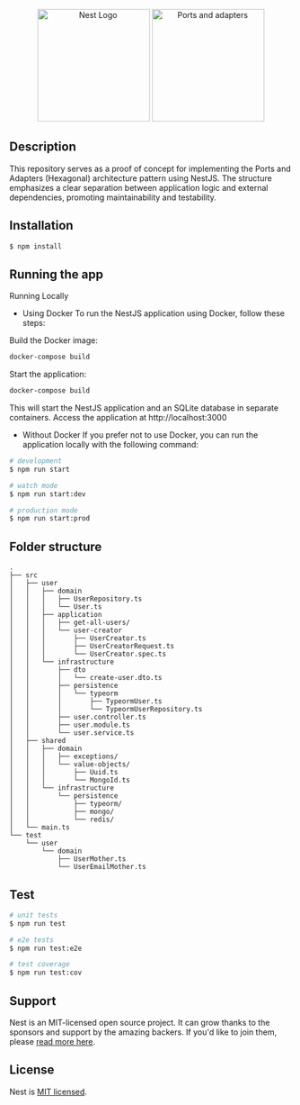 <p align="center">
  <a href="http://nestjs.com/" target="blank"><img src="https://nestjs.com/img/logo-small.svg" width="200" alt="Nest Logo" /></a>  
  <img src="https://encrypted-tbn0.gstatic.com/images?q=tbn:ANd9GcSF7pFog-jh7-T4VXWO84RPFAZCZI0UZc9KyQ&usqp=CAU" width="200" alt="Ports and adapters" />
</p>

[circleci-image]: https://img.shields.io/circleci/build/github/nestjs/nest/master?token=abc123def456
[circleci-url]: https://circleci.com/gh/nestjs/nest

## Description

This repository serves as a proof of concept for implementing the Ports and Adapters (Hexagonal) architecture pattern using NestJS. The structure emphasizes a clear separation between application logic and external dependencies, promoting maintainability and testability.


## Installation

```bash
$ npm install
```

## Running the app
Running Locally
- Using Docker
To run the NestJS application using Docker, follow these steps:

Build the Docker image:
```bash
docker-compose build
```

Start the application:
```bash
docker-compose build
```

This will start the NestJS application and an SQLite database in separate containers.
Access the application at http://localhost:3000

- Without Docker
If you prefer not to use Docker, you can run the application locally with the following command:

```bash
# development
$ npm run start

# watch mode
$ npm run start:dev

# production mode
$ npm run start:prod
```

## Folder structure
```
.
├── src
│   ├── user
│   │   ├── domain
│   │   │   ├── UserRepository.ts
│   │   │   └── User.ts
│   │   ├── application
│   │   │   ├── get-all-users/ 
│   │   │   └── user-creator
│   │   │       ├── UserCreator.ts
│   │   │       ├── UserCreatorRequest.ts
│   │   │       └── UserCreator.spec.ts     
│   │   └── infrastructure
│   │       ├── dto
│   │       │   └── create-user.dto.ts
│   │       ├── persistence
│   │       │   └── typeorm
│   │       │       ├── TypeormUser.ts
│   │       │       └── TypeormUserRepository.ts        
│   │       ├── user.controller.ts
│   │       ├── user.module.ts
│   │       └── user.service.ts
│   ├── shared
│   │   ├── domain
│   │   │   ├── exceptions/
│   │   │   └── value-objects/
│   │   │       ├── Uuid.ts
│   │   │       └── MongoId.ts
│   │   └── infrastructure
│   │       └── persistence
│   │           ├── typeorm/          
│   │           ├── mongo/
│   │           └── redis/        
│   └── main.ts
└── test
    └── user
        └── domain
            ├── UserMother.ts
            └── UserEmailMother.ts
```


## Test

```bash
# unit tests
$ npm run test

# e2e tests
$ npm run test:e2e

# test coverage
$ npm run test:cov
```

## Support

Nest is an MIT-licensed open source project. It can grow thanks to the sponsors and support by the amazing backers. If you'd like to join them, please [read more here](https://docs.nestjs.com/support).

## License

Nest is [MIT licensed](LICENSE).
